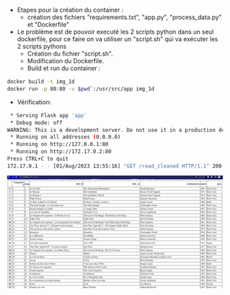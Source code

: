 - Etapes pour la création du container :
    * création des fichiers "requirements.txt", "app.py", "process_data.py" et "Dockerfile"
- Le problème est de pouvoir executé les 2 scripts python dans un seul dockerfile, pour ce faire on va utiliser un "script.sh" qui va exécuter les 2 scripts pythons
    * Création du fichier "script.sh".
    * Modification du Dockerfile.
    * Build et run du container :
```bash
docker build -t img_1d
docker run -p 80:80 -v $pwd`:/usr/src/app img_1d
```

- Vérification:
```bash
 * Serving Flask app 'app'
 * Debug mode: off
WARNING: This is a development server. Do not use it in a production deployment. Use a production WSGI server instead.
 * Running on all addresses (0.0.0.0)
 * Running on http://127.0.0.1:80
 * Running on http://172.17.0.2:80
Press CTRL+C to quit
172.17.0.1 - - [01/Aug/2023 13:55:16] "GET /read_cleaned HTTP/1.1" 200 -
```
![Alt text](image.png)
